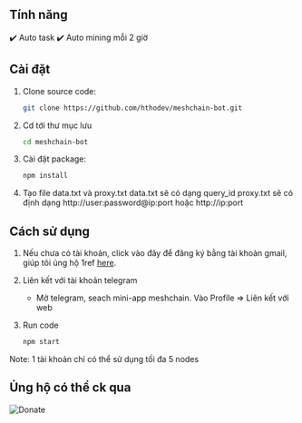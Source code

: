 ## Tính năng
  ✔️ Auto task
  ✔️ Auto mining mỗi 2 giờ

## Cài đặt

1. Clone source code:
   ```bash
   git clone https://github.com/hthodev/meshchain-bot.git
	```

2. Cd tới thư mục lưu
	```bash
	cd meshchain-bot
	```

3. Cài đặt package:
	```bash
	npm install
	```
 4. Tạo file data.txt và proxy.txt
    data.txt sẽ có dạng query_id
    proxy.txt sẽ có định dạng http://user:password@ip:port hoặc http://ip:port

## Cách sử dụng
1. Nếu chưa có tài khoản, click vào đây để đăng ký bằng tài khoản gmail, giúp tôi ủng hộ 1ref [here](https://app.meshchain.ai?ref=S7MMR4DR6KVM).

2. Liên kết với tài khoản telegram
    - Mở telegram, seach mini-app meshchain. Vào Profile => Liên kết với web
3. Run code
	```bash
	npm start
	```
Note: 1 tài khoản chỉ có thể sử dụng tối đa 5 nodes

## Ủng hộ có thể ck qua
![Donate](https://github.com/hthodev/nodepay/blob/main/momo_donate_me.jpg?raw=true)
